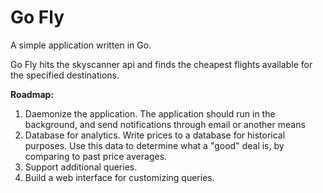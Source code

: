 # Go Fly

A simple application written in Go.

Go Fly hits the skyscanner api and finds the cheapest flights available for the specified destinations.

**Roadmap:**
1. Daemonize the application. The application should run in the background, and send notifications through email or another means
2. Database for analytics. Write prices to a database for historical purposes. Use this data to determine what a "good" deal is, by comparing to past price averages.
3. Support additional queries.
4. Build a web interface for customizing queries.